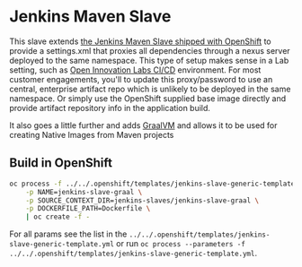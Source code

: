 # Jenkins Maven Slave

This slave extends [the Jenkins Maven Slave shipped with OpenShift](https://access.redhat.com/containers/?tab=overview#/registry.access.redhat.com/openshift3/jenkins-slave-maven-rhel7) to provide a settings.xml that proxies all dependencies through a nexus server deployed to the same namespace. This type of setup makes sense in a Lab setting, such as [Open Innovation Labs CI/CD](https://github.com/rht-labs/labs-ci-cd) environment. For most customer engagements, you'll to update this proxy/password to use an central, enterprise artifact repo which is unlikely to be deployed in the same namespace. Or simply use the OpenShift supplied base image directly and provide artifact repository info in the application build.

It also goes a little further and adds [GraalVM](https://www.graalvm.org/) and allows it to be used for creating Native Images from Maven projects

## Build in OpenShift
```bash
oc process -f ../../.openshift/templates/jenkins-slave-generic-template.yml \
    -p NAME=jenkins-slave-graal \
    -p SOURCE_CONTEXT_DIR=jenkins-slaves/jenkins-slave-graal \
    -p DOCKERFILE_PATH=Dockerfile \
    | oc create -f -
```
For all params see the list in the `../../.openshift/templates/jenkins-slave-generic-template.yml` or run `oc process --parameters -f ../../.openshift/templates/jenkins-slave-generic-template.yml`.
